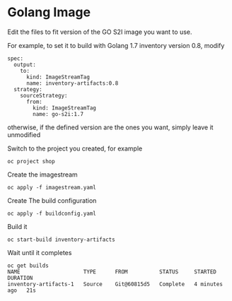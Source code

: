 # Golang Image
Edit the files to fit version of the GO S2I image you want to use.

For example, to set it to build with Golang 1.7 inventory version 0.8, modify 
```
spec:
  output:
    to:
      kind: ImageStreamTag
      name: inventory-artifacts:0.8
  strategy:
    sourceStrategy:
      from:
        kind: ImageStreamTag
        name: go-s2i:1.7
```
otherwise, if the defined version are the ones you want, simply leave it unmodified

Switch to the project you created, for example
```
oc project shop
```
Create the imagestream
```
oc apply -f imagestream.yaml  
```
Create The build configuration
```
oc apply -f buildconfig.yaml 
```
Build it
```
oc start-build inventory-artifacts
```
Wait until it completes
```
oc get builds
NAME                    TYPE      FROM          STATUS     STARTED         DURATION
inventory-artifacts-1   Source    Git@60815d5   Complete   4 minutes ago   21s
```
